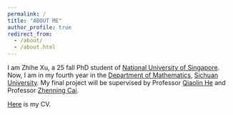 ```yaml
---
permalink: /
title: "ABOUT ME"
author_profile: true
redirect_from: 
  - /about/
  - /about.html
---
```


I am Zhihe Xu, a 25 fall PhD student of [National University of Singapore](https://www.math.nus.edu.sg/). Now, I am in my fourth year in the [Department of Mathematics](https://math.scu.edu.cn/English.htm), [Sichuan University](https://en.scu.edu.cn/). My final project will be supervised by Professor [Qiaolin He](https://math.scu.edu.cn/info/1013/3065.htm) and Professor [Zhenning Cai](https://blog.nus.edu.sg/matcz/).

[Here](https://github.com/ZhiheXu/XuZhihe.github.io/blob/master/assets/CV%20(Zhihe%20Xu).pdf) is my CV.
